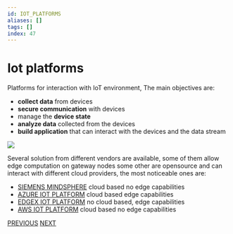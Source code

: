 ```yaml
---
id: IOT_PLATFORMS
aliases: []
tags: []
index: 47
---
```


# Iot platforms

Platforms for interaction with IoT environment, The main objectives are:

- **collect data** from devices
- **secure communication** with devices
- manage the **device state**
- **analyze data** collected from the devices
- **build application** that can interact with the devices and the data stream

![](mobile_systems/Pasted%20image%2020240615125256.png)

Several solution from different vendors are available, some of them allow edge computation on gateway nodes some other are opensource and can interact with different cloud providers, the most noticeable ones are:

-  [SIEMENS MINDSPHERE](mobile_systems/SIEMENS_MINDSPHERE.md) cloud based no edge capabilities
- [AZURE IOT PLATFORM](mobile_systems/AZURE_IOT_PLATFORM.md) cloud based edge capabilities
-  [EDGEX IOT PLATFORM](mobile_systems/EDGEX_IOT_PLATFORM.md) no cloud based, edge capabilities
- [AWS IOT PLATFORM](mobile_systems/AWS_IOT_PLATFORM.md) cloud based no edge capabilities

[PREVIOUS](pages/IoT/SCADA.md) [NEXT](mobile_systems/IoT/AWS_IOT_PLATFORM.md)
